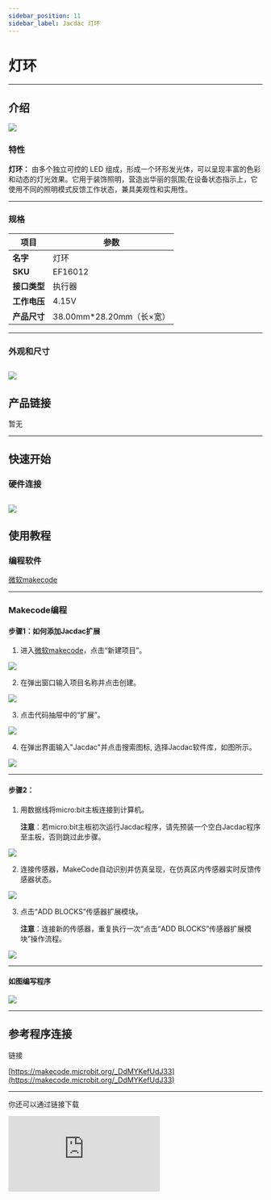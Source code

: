 ```yaml
---
sidebar_position: 11
sidebar_label: Jacdac 灯环
---
```


# 灯环

---
## 介绍


![](https://wiki-media-ef.oss-cn-hongkong.aliyuncs.com/docs/microbit/sensor/jacdac-sensors/jacdac-led-ring-01-02.png)


### 特性

**灯环：** 由多个独立可控的 LED 组成，形成一个环形发光体，可以呈现丰富的色彩和动态的灯光效果。它用于装饰照明，营造出华丽的氛围;在设备状态指示上，它使用不同的照明模式反馈工作状态，兼具美观性和实用性。

---
### 规格
|项目|参数|
|---|---|
|**名字**|灯环|
|**SKU**|EF16012|
|**接口类型**|执行器|
|**工作电压**|4.15V|
|**产品尺寸**|38.00mm*28.20mm（长×宽）|

---
### 外观和尺寸

![](https://wiki-media-ef.oss-cn-hongkong.aliyuncs.com/docs/microbit/sensor/jacdac-sensors/jacdac-led-ring-01.png)
---

## 产品链接
暂无

---
## 快速开始

### 硬件连接

![](https://wiki-media-ef.oss-cn-hongkong.aliyuncs.com/docs/microbit/sensor/jacdac-sensors/jacdac-led-ring-01-01.png)
---
## 使用教程
### 编程软件

[微软makecode](https://makecode.microbit.org/#)

---
### Makecode编程

#### 步骤1：如何添加Jacdac扩展
1. 进入[微软makecode](https://makecode.microbit.org/#)，点击“新建项目”。

![](https://wiki-media-ef.oss-cn-hongkong.aliyuncs.com/docs/microbit/building-blocks/microbit-space-science-kit/images/microbit-space-science-kit-case01-07.png)

2. 在弹出窗口输入项目名称并点击创建。

![](https://wiki-media-ef.oss-cn-hongkong.aliyuncs.com/docs/microbit/building-blocks/microbit-space-science-kit/images/microbit-space-science-kit-case01-11.png)

3. 点击代码抽屉中的“扩展”。

![](https://wiki-media-ef.oss-cn-hongkong.aliyuncs.com/docs/microbit/building-blocks/microbit-space-science-kit/images/microbit-space-science-kit-case01-09.png)

4. 在弹出界面输入"Jacdac"并点击搜索图标, 选择Jacdac软件库，如图所示。

![](https://wiki-media-ef.oss-cn-hongkong.aliyuncs.com/docs/microbit/getting-started/microbit-jacdac-smartexploration-kit/images/Step%20Diagram/jacdac-smart-exploration-kit-3.png)

---
#### 步骤2：
1. 用数据线将micro:bit主板连接到计算机。
   
   **注意**：若micro:bit主板初次运行Jacdac程序，请先预装一个空白Jacdac程序至主板，否则跳过此步骤。

![](https://wiki-media-ef.oss-cn-hongkong.aliyuncs.com/docs/microbit/getting-started/microbit-jacdac-smartexploration-kit/images/Step%20Diagram/jacdac-smart-exploration-kit-5.png)

2. 连接传感器，MakeCode自动识别并仿真呈现，在仿真区内传感器实时反馈传感器状态。

![](https://wiki-media-ef.oss-cn-hongkong.aliyuncs.com/docs/microbit/getting-started/microbit-jacdac-smartexploration-kit/images/Step%20Diagram/1jacdac-smart-exploration-kit-6.png)

3. 点击“ADD BLOCKS”传感器扩展模块。
   
   **注意**：连接新的传感器，重复执行一次“点击“ADD BLOCKS”传感器扩展模块”操作流程。

![](https://wiki-media-ef.oss-cn-hongkong.aliyuncs.com/docs/microbit/getting-started/microbit-jacdac-smartexploration-kit/images/Step%20Diagram/jacdac-smart-exploration-kit-7.png)

---
#### 如图编写程序

![](https://wiki-media-ef.oss-cn-hongkong.aliyuncs.com/docs/microbit/sensor/jacdac-sensors/jacdac-led-ring-01-03.png)

---
## 参考程序连接

链接

[https://makecode.microbit.org/_DdMYKefUdJ33](https://makecode.microbit.org/_DdMYKefUdJ33)

---
你还可以通过链接下载

<div
    style={{
        position: 'relative',
        paddingBottom: '60%',
        overflow: 'hidden',
    }}
>
    <iframe
        src="https://makecode.microbit.org/_DdMYKefUdJ33"
        frameborder="0"
        sandbox="allow-popups allow-forms allow-scripts allow-same-origin"
        style={{
            position: 'absolute',
            width: '100%',
            height: '100%',
        }}
    />
</div>

---

## 结果
按下micro:bit的A按钮，灯环亮红色灯，按下 micro:bit的B按钮，灯环关闭灯光。
